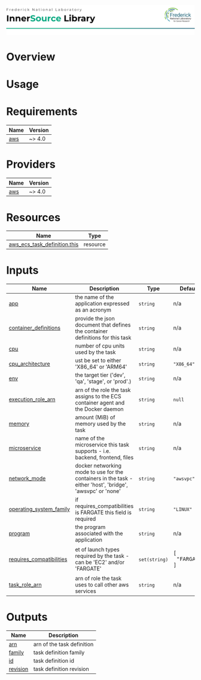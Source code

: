![Frederick National Laboratory](./assets/fnl.svg)

# Overview 

# Usage 

<!-- BEGIN_TF_DOCS -->
# Requirements

| Name | Version |
|------|---------|
| <a name="requirement_aws"></a> [aws](#requirement\_aws) | ~> 4.0 |

# Providers

| Name | Version |
|------|---------|
| <a name="provider_aws"></a> [aws](#provider\_aws) | ~> 4.0 |

# Resources

| Name | Type |
|------|------|
| [aws_ecs_task_definition.this](https://registry.terraform.io/providers/hashicorp/aws/latest/docs/resources/ecs_task_definition) | resource |

# Inputs

| Name | Description | Type | Default | Required |
|------|-------------|------|---------|:--------:|
| <a name="input_app"></a> [app](#input\_app) | the name of the application expressed as an acronym | `string` | n/a | yes |
| <a name="input_container_definitions"></a> [container\_definitions](#input\_container\_definitions) | provide the json document that defines the container definitions for this task | `string` | n/a | yes |
| <a name="input_cpu"></a> [cpu](#input\_cpu) | number of cpu units used by the task | `string` | n/a | yes |
| <a name="input_cpu_architecture"></a> [cpu\_architecture](#input\_cpu\_architecture) | ust be set to either 'X86\_64' or 'ARM64' | `string` | `"X86_64"` | no |
| <a name="input_env"></a> [env](#input\_env) | the target tier ('dev', 'qa', 'stage', or 'prod'.) | `string` | n/a | yes |
| <a name="input_execution_role_arn"></a> [execution\_role\_arn](#input\_execution\_role\_arn) | arn of the role the task assigns to the ECS container agent and the Docker daemon | `string` | `null` | no |
| <a name="input_memory"></a> [memory](#input\_memory) | amount (MiB) of memory used by the task | `string` | n/a | yes |
| <a name="input_microservice"></a> [microservice](#input\_microservice) | name of the microservice this task supports - i.e. backend, frontend, files | `string` | n/a | yes |
| <a name="input_network_mode"></a> [network\_mode](#input\_network\_mode) | docker networking mode to use for the containers in the task - either 'host', 'bridge', 'awsvpc' or 'none' | `string` | `"awsvpc"` | no |
| <a name="input_operating_system_family"></a> [operating\_system\_family](#input\_operating\_system\_family) | if requires\_compatibilities is FARGATE this field is required | `string` | `"LINUX"` | no |
| <a name="input_program"></a> [program](#input\_program) | the program associated with the application | `string` | n/a | yes |
| <a name="input_requires_compatibilities"></a> [requires\_compatibilities](#input\_requires\_compatibilities) | et of launch types required by the task - can be 'EC2' and/or 'FARGATE' | `set(string)` | <pre>[<br>  "FARGATE"<br>]</pre> | no |
| <a name="input_task_role_arn"></a> [task\_role\_arn](#input\_task\_role\_arn) | arn of role the task uses to call other aws services | `string` | n/a | yes |

# Outputs

| Name | Description |
|------|-------------|
| <a name="output_arn"></a> [arn](#output\_arn) | arn of the task definition |
| <a name="output_family"></a> [family](#output\_family) | task definition family |
| <a name="output_id"></a> [id](#output\_id) | task definition id |
| <a name="output_revision"></a> [revision](#output\_revision) | task definition revision |
<!-- END_TF_DOCS -->